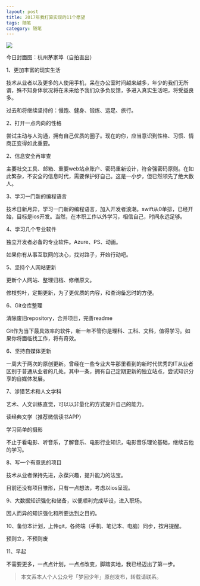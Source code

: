```yaml
---
layout: post
title: 2017年我打算实现的11个愿望
tags: 随笔
category: 随笔
---
```


![](http://tinymood.com/assets/img/blogimg/WechatIMG4.jpeg)

​今日封面图：杭州茅家埠（自拍直出）

1、更加丰富的现实生活

技术从业者以及更多的人使用手机，呆在办公室时间越来越多，年少的我们无所谓，殊不知身体状况将在未来给予我们众多负反馈，多进入真实生活吧，将受益良多。

过去和将继续坚持的：慢跑、健身、锻炼、远足、旅行。

2、打开一点内向的性格

尝试主动与人沟通，拥有自己优质的圈子。现在的你，应当意识到性格、习惯、情商正变得如此重要。

2、信息安全再审查

主要社交工具、邮箱、重要web站点账户、密码重新设计，符合强密码原则。在如此繁杂，不安全的信息时代，需要保护好自己。这是一小步，但已然领先了绝大数人。

3、学习一门新的编程语言

技术日新月异，学习一门新的编程语言，加入开发者浪潮。swift从0单排，已经开始，目标是ios开发。当然，在本职工作以外学习，相信自己，时间永远足够。

4、学习几个专业软件

独立开发者必备的专业软件。Azure、PS、动画。

如果你有从事互联网的决心，找对路子，开始行动吧。

5、坚持个人网站更新

更新个人网站、整理归档、修缮原文。

修枝剪叶，定期更新，为了更优质的内容，和查询备忘时的方便。

6、Git仓库整理

清除废旧repository，合并项目，完善readme

Git作为当下最具效率的软件，新一年不管你是理科、工科、文科，值得学习。如果你将面临找工作，将有奇效。

6、坚持自媒体更新

一周大于两次的原创更新。曾经在一些专业大牛那里看到的新时代优秀的IT从业者区别于普通从业者的几处。其中一条，拥有自己定期更新的独立站点，尝试知识分享的自媒体发展。

7、涉猎艺术和人文学科

艺术、人文训练直觉，可以以非量化的方式提升自己的能力。

读经典文学（推荐微信读书APP）

学习简单的摄影

不止于看电影、听音乐，了解音乐、电影行业知识，电影音乐理论基础，继续吉他的学习。

8、写一个有意思的项目

技术从业者保持先进，永葆兴趣，提升能力的法宝。

目前还没有项目雏形，只有一点想法，考虑以ios呈现。

9、大数据知识强化和储备，以便顺利完成毕设，进入职场。

因人而异的知识强化和所要达到之目的。

10、备份本计划，上传git，各终端（手机、笔记本、电脑）同步，按月提醒。

预则立，不预则废

11、早起

不需要更多，一点点计划，一点点改变，脚踏实地，我已经迈出了第一步。


> 本文系本人个人公众号「梦回少年」原创发布，转载请联系。